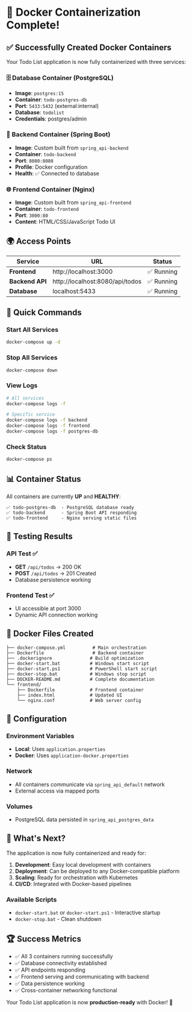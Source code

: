 # 🐳 Docker Containerization Complete!

## ✅ Successfully Created Docker Containers

Your Todo List application is now fully containerized with three services:

### 🗄️ Database Container (PostgreSQL)
- **Image**: `postgres:15`
- **Container**: `todo-postgres-db`
- **Port**: `5433:5432` (external:internal)
- **Database**: `todolist`
- **Credentials**: postgres/admin

### 🚀 Backend Container (Spring Boot)
- **Image**: Custom built from `spring_api-backend`
- **Container**: `todo-backend`
- **Port**: `8080:8080`
- **Profile**: Docker configuration
- **Health**: ✅ Connected to database

### 🌐 Frontend Container (Nginx)
- **Image**: Custom built from `spring_api-frontend`
- **Container**: `todo-frontend`
- **Port**: `3000:80`
- **Content**: HTML/CSS/JavaScript Todo UI

## 🌍 Access Points

| Service | URL | Status |
|---------|-----|--------|
| **Frontend** | http://localhost:3000 | ✅ Running |
| **Backend API** | http://localhost:8080/api/todos | ✅ Running |
| **Database** | localhost:5433 | ✅ Running |

## 🎯 Quick Commands

### Start All Services
```bash
docker-compose up -d
```

### Stop All Services
```bash
docker-compose down
```

### View Logs
```bash
# All services
docker-compose logs -f

# Specific service
docker-compose logs -f backend
docker-compose logs -f frontend
docker-compose logs -f postgres-db
```

### Check Status
```bash
docker-compose ps
```

## 📊 Container Status

All containers are currently **UP** and **HEALTHY**:

```
✅ todo-postgres-db  - PostgreSQL database ready
✅ todo-backend      - Spring Boot API responding
✅ todo-frontend     - Nginx serving static files
```

## 🧪 Testing Results

### API Test ✅
- **GET** `/api/todos` → 200 OK
- **POST** `/api/todos` → 201 Created
- Database persistence working

### Frontend Test ✅
- UI accessible at port 3000
- Dynamic API connection working

## 📁 Docker Files Created

```
├── docker-compose.yml          # Main orchestration
├── Dockerfile                  # Backend container
├── .dockerignore              # Build optimization
├── docker-start.bat           # Windows start script
├── docker-start.ps1           # PowerShell start script
├── docker-stop.bat            # Windows stop script
├── DOCKER-README.md           # Complete documentation
└── frontend/
    ├── Dockerfile             # Frontend container
    ├── index.html             # Updated UI
    └── nginx.conf             # Web server config
```

## 🔧 Configuration

### Environment Variables
- **Local**: Uses `application.properties`
- **Docker**: Uses `application-docker.properties`

### Network
- All containers communicate via `spring_api_default` network
- External access via mapped ports

### Volumes
- PostgreSQL data persisted in `spring_api_postgres_data`

## 🎉 What's Next?

The application is now fully containerized and ready for:

1. **Development**: Easy local development with containers
2. **Deployment**: Can be deployed to any Docker-compatible platform
3. **Scaling**: Ready for orchestration with Kubernetes
4. **CI/CD**: Integrated with Docker-based pipelines

### Available Scripts
- `docker-start.bat` or `docker-start.ps1` - Interactive startup
- `docker-stop.bat` - Clean shutdown

## 🏆 Success Metrics

- ✅ All 3 containers running successfully
- ✅ Database connectivity established
- ✅ API endpoints responding
- ✅ Frontend serving and communicating with backend
- ✅ Data persistence working
- ✅ Cross-container networking functional

Your Todo List application is now **production-ready** with Docker! 🎊
